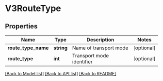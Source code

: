 # V3RouteType

## Properties
Name | Type | Description | Notes
------------ | ------------- | ------------- | -------------
**route_type_name** | **string** | Name of transport mode | [optional] 
**route_type** | **int** | Transport mode identifier | [optional] 

[[Back to Model list]](../../README.md#documentation-for-models) [[Back to API list]](../../README.md#documentation-for-api-endpoints) [[Back to README]](../../README.md)

